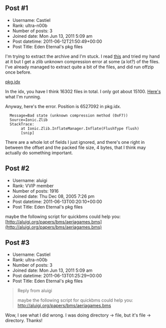 ## Post #1
- Username: Castiel
- Rank: ultra-n00b
- Number of posts: 3
- Joined date: Mon Jun 13, 2011 5:09 am
- Post datetime: 2011-06-12T21:50:49+00:00
- Post Title: Eden Eternal's pkg files

I'm trying to extract the archive and I'm stuck. I read [this](http://wiki.xentax.com/index.php/DGTEFF) and tried my hand at it but I get a zlib unknown compression error at some (a lot?) of the files. I've already managed to extract quite a bit of the files, and did run offzip once before.

[pkg.idx](http://www.sendspace.com/file/ckz2ti)

In the idx, you have I think 16302 files in total. I only got about 15100. [Here's](http://www.sendspace.com/file/eorhkq) what I'm running.

Anyway, here's the error. Position is 6527092 in pkg.idx.

```
  Message=Bad state (unknown compression method (0xF7))
  Source=Ionic.Zlib
  StackTrace:
       at Ionic.Zlib.InflateManager.Inflate(FlushType flush)
       [snip]

```


There are a whole lot of fields I just ignored, and there's one right in between the offset and the packed file size, 4 bytes, that I think may actually do something important.
## Post #2
- Username: aluigi
- Rank: VVIP member
- Number of posts: 1916
- Joined date: Thu Dec 08, 2005 7:26 pm
- Post datetime: 2011-06-13T00:20:10+00:00
- Post Title: Eden Eternal's pkg files

maybe the following script for quickbms could help you:
[http://aluigi.org/papers/bms/aeriagames.bms](http://aluigi.org/papers/bms/aeriagames.bms)
## Post #3
- Username: Castiel
- Rank: ultra-n00b
- Number of posts: 3
- Joined date: Mon Jun 13, 2011 5:09 am
- Post datetime: 2011-06-13T01:25:29+00:00
- Post Title: Eden Eternal's pkg files

> Reply from aluigi
>
> maybe the following script for quickbms could help you:
http://aluigi.org/papers/bms/aeriagames.bms

Wow, I see what I did wrong. I was doing directory -> file, but it's file -> directory. Thanks!
